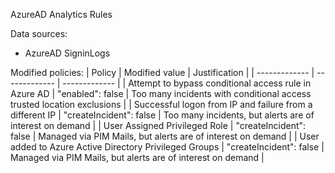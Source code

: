 AzureAD Analytics Rules

Data sources: 
- AzureAD SigninLogs

Modified policies:
| Policy  | Modified value | Justification |
| ------------- | ------------- | ------------- |
| Attempt to bypass conditional access rule in Azure AD  | "enabled": false  | Too many incidents with conditional access trusted location exclusions  |
| Successful logon from IP and failure from a different IP  | "createIncident": false  | Too many incidents, but alerts are of interest on demand |
| User Assigned Privileged Role | "createIncident": false  | Managed via PIM Mails, but alerts are of interest on demand |
| User added to Azure Active Directory Privileged Groups | "createIncident": false  | Managed via PIM Mails, but alerts are of interest on demand |

